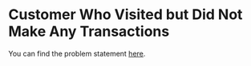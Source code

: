 # Customer Who Visited but Did Not Make Any Transactions

You can find the problem statement [here](https://leetcode.com/problems/customer-who-visited-but-did-not-make-any-transactions/?envType=study-plan-v2&envId=top-sql-50).
